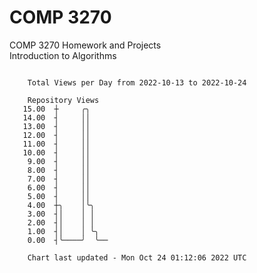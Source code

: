 # COMP 3270
COMP 3270 Homework and Projects  
Introduction to Algorithms

```

    Total Views per Day from 2022-10-13 to 2022-10-24

    Repository Views
   15.00  ┼     ╭╮
   14.00  ┤     ││
   13.00  ┤     ││
   12.00  ┤     ││
   11.00  ┤     ││
   10.00  ┤     ││
    9.00  ┤     ││
    8.00  ┤     ││
    7.00  ┤     ││
    6.00  ┤     ││
    5.00  ┤     ││
    4.00  ┼╮    │╰╮
    3.00  ┤│    │ │
    2.00  ┤│    │ │
    1.00  ┤│    │ ╰╮
    0.00  ┤╰────╯  ╰──

    Chart last updated - Mon Oct 24 01:12:06 2022 UTC
    
```
